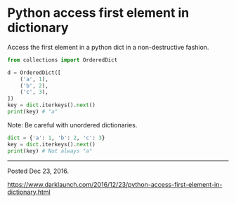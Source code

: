 # Python access first element in dictionary

Access the first element in a python dict in a non-destructive fashion.

```python
from collections import OrderedDict

d = OrderedDict([
    ('a', 1),
    ('b', 2),
    ('c', 3),
])
key = dict.iterkeys().next()
print(key) # "a"
```

Note: Be careful with unordered dictionaries.

```python
dict = {'a': 1, 'b': 2, 'c': 3}
key = dict.iterkeys().next()
print(key) # Not always "a"
```

---

Posted Dec 23, 2016.

https://www.darklaunch.com/2016/12/23/python-access-first-element-in-dictionary.html